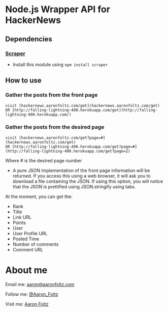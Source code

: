 # Node.js Wrapper API for HackerNews

## Dependencies
### [Scraper](https://github.com/mape/node-scraper)
* Install this module using `npm install scraper`
	

## How to use

### Gather the posts from the front page
	visit [hackernews.aaronfoltz.com/get](hackernews.aaronfoltz.com/get)
	OR [http://falling-lightning-490.herokuapp.com/get](http://falling-lightning-490.herokuapp.com/)
### Gather the posts from the desired page  
	visit [hackernews.aaronfoltz.com/get?page=#](hackernews.aaronfoltz.com/get)
	OR [http://falling-lightning-490.herokuapp.com/get?page=#](http://falling-lightning-490.herokuapp.com/get?page=2)
Where # is the desired page number
	
* A pure JSON implementation of the front page information will be returned.  If you access this using a web browser, it will ask you to download a file containing the JSON.  If using this option, you will notice that the JSON is prettified using JSON.stringify using tabs.
	

At the moment, you can get the:

* Rank
* Title
* Link URL
* Points
* User
* User Profile URL
* Posted Time
* Number of comments
* Comment URL
	
# About me

Email me: [aaron@aaronfoltz.com](mailto:aaron@aaronfoltz.com)

Follow me: [@Aaron_Foltz](http://twitter.com/Aaron_Foltz)

Visit me: [Aaron Foltz](http://www.aaronfoltz.com)